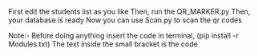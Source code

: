 First edit the students list as you like
Then, run the QR_MARKER.py
Then, your database is ready
Now you can use Scan.py to scan the qr codes

Note:- Before doing anything insert the code in terminal,
(pip install -r Modules.txt)
    The text inside the small bracket is the code
